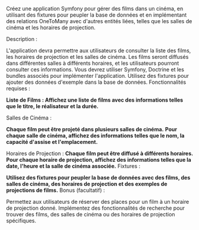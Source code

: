 Créez une application Symfony pour gérer des films dans un cinéma, en utilisant des fixtures pour peupler la base de données et en implémentant des relations OneToMany avec d'autres entités liées, telles que les salles de cinéma et les horaires de projection.

Description :

L'application devra permettre aux utilisateurs de consulter la liste des films, les horaires de projection et les salles de cinéma.
Les films seront diffusés dans différentes salles à différents horaires, et les utilisateurs pourront consulter ces informations.
Vous devrez utiliser Symfony, Doctrine et les bundles associés pour implémenter l'application.
Utilisez des fixtures pour ajouter des données d'exemple dans la base de données.
Fonctionnalités requises :

**Liste de Films : Affichez une liste de films avec des informations telles que le titre, le réalisateur et la durée.**

Salles de Cinéma :

**Chaque film peut être projeté dans plusieurs salles de cinéma.**
**Pour chaque salle de cinéma, affichez des informations telles que le nom, la capacité d'assise et l'emplacement.**

Horaires de Projection :
**Chaque film peut être diffusé à différents horaires.**
**Pour chaque horaire de projection, affichez des informations telles que la date, l'heure et la salle de cinéma associée.**
Fixtures :

**Utilisez des fixtures pour peupler la base de données avec des films, des salles de cinéma, des horaires de projection et des exemples de projections de films.**
Bonus (facultatif) :

Permettez aux utilisateurs de réserver des places pour un film à un horaire de projection donné.
Implémentez des fonctionnalités de recherche pour trouver des films, des salles de cinéma ou des horaires de projection spécifiques.





